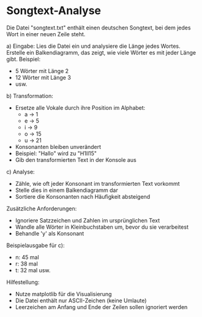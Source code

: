 # Songtext-Analyse

Die Datei "songtext.txt" enthält einen deutschen Songtext, bei dem jedes Wort in einer neuen Zeile steht.

a) Eingabe: Lies die Datei ein und analysiere die Länge jedes Wortes.
   Erstelle ein Balkendiagramm, das zeigt, wie viele Wörter es mit jeder Länge gibt.
   Beispiel: 
   - 5 Wörter mit Länge 2
   - 12 Wörter mit Länge 3
   - usw.

b) Transformation:
   - Ersetze alle Vokale durch ihre Position im Alphabet:
     * a → 1
     * e → 5
     * i → 9
     * o → 15
     * u → 21
   - Konsonanten bleiben unverändert
   - Beispiel: "Hallo" wird zu "H1ll15"
   - Gib den transformierten Text in der Konsole aus

c) Analyse:
   - Zähle, wie oft jeder Konsonant im transformierten Text vorkommt
   - Stelle dies in einem Balkendiagramm dar
   - Sortiere die Konsonanten nach Häufigkeit absteigend

Zusätzliche Anforderungen:
- Ignoriere Satzzeichen und Zahlen im ursprünglichen Text
- Wandle alle Wörter in Kleinbuchstaben um, bevor du sie verarbeitest
- Behandle 'y' als Konsonant

Beispielausgabe für c):
- n: 45 mal
- r: 38 mal
- t: 32 mal
usw.

Hilfestellung:
- Nutze matplotlib für die Visualisierung
- Die Datei enthält nur ASCII-Zeichen (keine Umlaute)
- Leerzeichen am Anfang und Ende der Zeilen sollen ignoriert werden